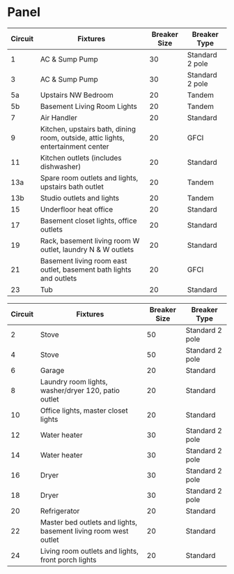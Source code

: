 # Panel


| Circuit | Fixtures | Breaker Size | Breaker Type |
|---------|----------|--------------|--------------|
| 1 | AC & Sump Pump | 30 | Standard 2 pole |
| 3 | AC & Sump Pump | 30 | Standard 2 pole |
| 5a | Upstairs NW Bedroom | 20 | Tandem |
| 5b | Basement Living Room Lights | 20 | Tandem |
| 7 | Air Handler | 20 | Standard |
| 9 | Kitchen, upstairs bath, dining room, outside, attic lights, entertainment center| 20 | GFCI |
| 11 | Kitchen outlets (includes dishwasher)| 20 | Standard |
| 13a | Spare room outlets and lights, upstairs bath outlet | 20 | Tandem |
| 13b | Studio outlets and lights | 20 | Tandem |
| 15 | Underfloor heat office | 20 | Standard |
| 17 | Basement closet lights, office outlets | 20 | Standard |
| 19 | Rack, basement living room W outlet, laundry N & W outlets | 20 | Standard |
| 21 | Basement living room east outlet, basement bath lights and outlets | 20 | GFCI |
| 23 | Tub | 20 | Standard |


| Circuit | Fixtures | Breaker Size | Breaker Type |
|---------|----------|--------------|--------------|
| 2 | Stove | 50 | Standard 2 pole |
| 4 | Stove | 50 | Standard 2 pole |
| 6 | Garage | 20 | Standard |
| 8 | Laundry room lights, washer/dryer 120, patio outlet | 20 | Standard |
| 10 |  Office lights, master closet lights | 20 | Standard |
| 12 | Water heater | 30 | Standard 2 pole |
| 14 | Water heater | 30 | Standard 2 pole |
| 16 | Dryer | 30 | Standard 2 pole |
| 18 | Dryer | 30 | Standard 2 pole |
| 20 | Refrigerator | 20 | Standard |
| 22 | Master bed outlets and lights, basement living room west outlet | 20 | Standard |
| 24 | Living room outlets and lights, front porch lights | 20 | Standard |


